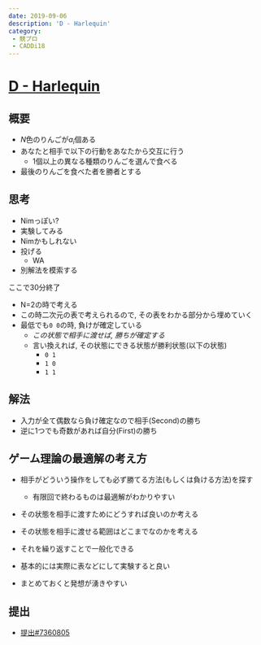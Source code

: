 ```yaml
---
date: 2019-09-06
description: 'D - Harlequin'
category:
 - 競プロ
 - CADDi18
---
```


# [D - Harlequin](https://atcoder.jp/contests/caddi2018/tasks/caddi2018_b)

## 概要
 - $N$色のりんごが$a_i$個ある
 - あなたと相手で以下の行動をあなたから交互に行う
   - $1$個以上の異なる種類のりんごを選んで食べる
 - 最後のりんごを食べた者を勝者とする

## 思考
 - Nimっぽい?
 - 実験してみる
 - Nimかもしれない
 - 投げる
   - WA
 - 別解法を模索する

ここで30分終了

 - N=2の時で考える
 - この時二次元の表で考えられるので, その表をわかる部分から埋めていく
 - 最低でも`0 0`の時, 負けが確定している
   - *この状態で相手に渡せば, 勝ちが確定する*
   - 言い換えれば, その状態にできる状態が勝利状態(以下の状態)
     - `0 1`
     - `1 0`
     - `1 1`

## 解法
 - 入力が全て偶数なら負け確定なので相手(Second)の勝ち
 - 逆に1つでも奇数があれば自分(First)の勝ち

## ゲーム理論の最適解の考え方
 - 相手がどういう操作をしても必ず勝てる方法(もしくは負ける方法)を探す
   - 有限回で終わるものは最適解がわかりやすい
 - その状態を相手に渡すためにどうすれば良いのか考える
 - その状態を相手に渡せる範囲はどこまでなのかを考える
 - それを繰り返すことで一般化できる

 - 基本的には実際に表などにして実験すると良い
 - まとめておくと発想が湧きやすい

## 提出
 - [提出#7360805](https://atcoder.jp/contests/caddi2018/submissions/7360805)